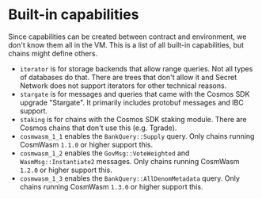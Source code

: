 # Built-in capabilities

Since capabilities can be created between contract and environment, we don't
know them all in the VM. This is a list of all built-in capabilities, but chains
might define others.

- `iterator` is for storage backends that allow range queries. Not all types of
  databases do that. There are trees that don't allow it and Secret Network does
  not support iterators for other technical reasons.
- `stargate` is for messages and queries that came with the Cosmos SDK upgrade
  "Stargate". It primarily includes protobuf messages and IBC support.
- `staking` is for chains with the Cosmos SDK staking module. There are Cosmos
  chains that don't use this (e.g. Tgrade).
- `cosmwasm_1_1` enables the `BankQuery::Supply` query. Only chains running
  CosmWasm `1.1.0` or higher support this.
- `cosmwasm_1_2` enables the `GovMsg::VoteWeighted` and `WasmMsg::Instantiate2`
  messages. Only chains running CosmWasm `1.2.0` or higher support this.
- `cosmwasm_1_3` enables the `BankQuery::AllDenomMetadata` query. Only chains
  running CosmWasm `1.3.0` or higher support this.
